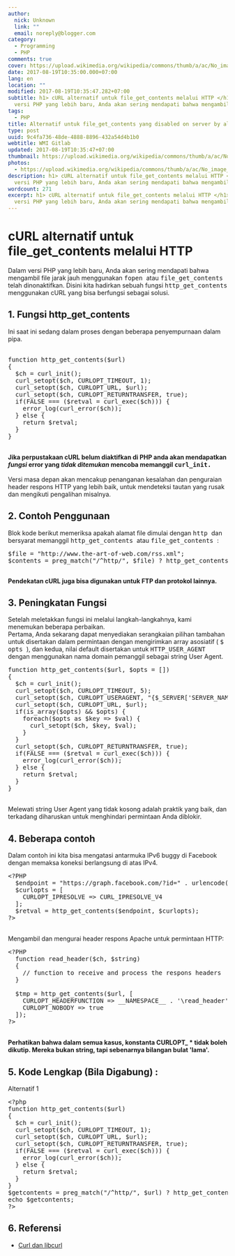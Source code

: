 ```yaml
---
author:
  nick: Unknown
  link: ""
  email: noreply@blogger.com
category:
  - Programming
  - PHP
comments: true
cover: https://upload.wikimedia.org/wikipedia/commons/thumb/a/ac/No_image_available.svg/2048px-No_image_available.svg.png
date: 2017-08-19T10:35:00.000+07:00
lang: en
location: ""
modified: 2017-08-19T10:35:47.282+07:00
subtitle: h1> cURL alternatif untuk file_get_contents melalui HTTP </h1>Dalam
  versi PHP yang lebih baru, Anda akan sering mendapati bahwa mengambil
tags:
  - PHP
title: Alternatif untuk file_get_contents yang disabled on server by allow_url_fopen=0
type: post
uuid: 9c4fa736-48de-4888-8896-432a54d4b1b0
webtitle: WMI Gitlab
updated: 2017-08-19T10:35:47+07:00
thumbnail: https://upload.wikimedia.org/wikipedia/commons/thumb/a/ac/No_image_available.svg/2048px-No_image_available.svg.png
photos:
  - https://upload.wikimedia.org/wikipedia/commons/thumb/a/ac/No_image_available.svg/2048px-No_image_available.svg.png
description: h1> cURL alternatif untuk file_get_contents melalui HTTP </h1>Dalam
  versi PHP yang lebih baru, Anda akan sering mendapati bahwa mengambil
wordcount: 271
excerpt: h1> cURL alternatif untuk file_get_contents melalui HTTP </h1>Dalam
  versi PHP yang lebih baru, Anda akan sering mendapati bahwa mengambil
---
```


<h1> cURL alternatif untuk file_get_contents melalui HTTP </h1>Dalam versi PHP yang lebih baru, Anda akan sering mendapati bahwa mengambil file jarak jauh menggunakan    <tt> fopen    </tt> atau    <tt> file_get_contents    </tt> telah dinonaktifkan. Disini kita hadirkan sebuah fungsi    <tt> http_get_contents    </tt> menggunakan cURL yang bisa berfungsi sebagai solusi. <br><h2 id="section_0"> 1. Fungsi http_get_contents </h2>Ini saat ini sedang dalam proses dengan beberapa penyempurnaan dalam pipa.<br><br><pre>function http_get_contents($url)<br>{<br>  $ch = curl_init();<br>  curl_setopt($ch, CURLOPT_TIMEOUT, 1);<br>  curl_setopt($ch, CURLOPT_URL, $url);<br>  curl_setopt($ch, CURLOPT_RETURNTRANSFER, true);<br>  if(FALSE === ($retval = curl_exec($ch))) {<br>    error_log(curl_error($ch));<br>  } else {<br>    return $retval;<br>  }<br>}<br></pre><br><strong>Jika perpustakaan cURL belum diaktifkan di PHP anda akan mendapatkan      <em>fungsi     </em> error yang      <em>tidak ditemukan     </em> mencoba memanggil      <tt> curl_ini</tt></strong><strong><tt>t.</tt></strong><br><br>Versi masa depan akan mencakup penanganan kesalahan dan penguraian header respons HTTP yang lebih baik, untuk mendeteksi tautan yang rusak dan mengikuti pengalihan misalnya. <br><h2 id="section_1"> 2. Contoh Penggunaan </h2>Blok kode berikut memeriksa apakah alamat file dimulai dengan    <tt> http    </tt> dan bersyarat memanggil    <tt> http_get_contents    </tt> atau    <tt> file_get_contents    </tt> :    <br><pre>$file = "http://www.the-art-of-web.com/rss.xml";<br>$contents = preg_match("/^http/", $file) ? http_get_contents($file) : file_get_contents($file);<br>  </pre><strong> Pendekatan cURL juga bisa digunakan untuk FTP dan protokol lainnya.    </strong><br><h2 id="section_2"> 3. Peningkatan Fungsi </h2>Setelah meletakkan fungsi ini melalui langkah-langkahnya, kami menemukan beberapa perbaikan. <br>Pertama, Anda sekarang dapat menyediakan serangkaian pilihan tambahan untuk disertakan dalam permintaan dengan mengirimkan array asosiatif (    <tt> $ opts    </tt> ), dan kedua, nilai default disertakan untuk    <tt> HTTP_USER_AGENT    </tt> dengan menggunakan nama domain pemanggil sebagai string User Agent.<br><pre>function http_get_contents($url, $opts = [])<br>{<br>  $ch = curl_init();<br>  curl_setopt($ch, CURLOPT_TIMEOUT, 5);<br>  curl_setopt($ch, CURLOPT_USERAGENT, "{$_SERVER['SERVER_NAME']}");<br>  curl_setopt($ch, CURLOPT_URL, $url);<br>  if(is_array($opts) &amp;&amp; $opts) {<br>    foreach($opts as $key =&gt; $val) {<br>      curl_setopt($ch, $key, $val);<br>    }<br>  }<br>  curl_setopt($ch, CURLOPT_RETURNTRANSFER, true);<br>  if(FALSE === ($retval = curl_exec($ch))) {<br>    error_log(curl_error($ch));<br>  } else {<br>    return $retval;<br>  }<br>}<br></pre><br>Melewati string User Agent yang tidak kosong adalah praktik yang baik, dan terkadang diharuskan untuk menghindari permintaan Anda diblokir. <br><h2 id="section_3"> 4. Beberapa contoh </h2>Dalam contoh ini kita bisa mengatasi antarmuka IPv6 buggy di Facebook dengan memaksa koneksi berlangsung di atas IPv4. <br><pre>&lt;?PHP<br>  $endpoint = "https://graph.facebook.com/?id=" . urlencode($uri);<br>  $curlopts = [<br>    CURLOPT_IPRESOLVE =&gt; CURL_IPRESOLVE_V4<br>  ];<br>  $retval = http_get_contents($endpoint, $curlopts);<br>?&gt;<br></pre><br>Mengambil dan mengurai     header respons Apache     untuk permintaan HTTP: <br><pre>&lt;?PHP<br>  function read_header($ch, $string)<br>  {<br>    // function to receive and process the respons headers<br>  }<br><br>  $tmp = http_get_contents($url, [<br>    CURLOPT_HEADERFUNCTION =&gt; __NAMESPACE__ . '\read_header',<br>    CURLOPT_NOBODY =&gt; true<br>  ]);<br>?&gt;<br></pre><br><strong> Perhatikan bahwa dalam semua kasus, konstanta CURLOPT_ * tidak boleh dikutip.    </strong>    <strong> Mereka bukan string, tapi sebenarnya bilangan bulat 'lama'.    </strong><br><h2 id="section_4">5. Kode Lengkap (Bila Digabung) : </h2>Alternatif 1<br><pre>&lt;?php<br>function http_get_contents($url)<br>{<br>  $ch = curl_init();<br>  curl_setopt($ch, CURLOPT_TIMEOUT, 1);<br>  curl_setopt($ch, CURLOPT_URL, $url);<br>  curl_setopt($ch, CURLOPT_RETURNTRANSFER, true);<br>  if(FALSE === ($retval = curl_exec($ch))) {<br>    error_log(curl_error($ch));<br>  } else {<br>    return $retval;<br>  }<br>}<br>$getcontents = preg_match("/^http/", $url) ? http_get_contents($url) : file_get_contents($url);<br>echo $getcontents;<br>?&gt;<br></pre><h2 id="section_5">6. Referensi </h2><ul><li>      <a href="https://translate.googleusercontent.com/translate_c?depth=1&amp;nv=1&amp;rurl=translate.google.com&amp;sl=auto&amp;sp=nmt4&amp;tl=id&amp;u=https://curl.haxx.se/&amp;usg=ALkJrhhPnTySpeC1PBtSMBsqjBbcMg6LUA" target="_blank" rel="noopener noreferer nofollow"> Curl dan libcurl      </a>    </li></ul>